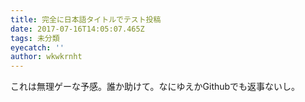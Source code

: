 ```yaml
---
title: 完全に日本語タイトルでテスト投稿
date: 2017-07-16T14:05:07.465Z
tags: 未分類
eyecatch: ''
author: wkwkrnht
---
```

これは無理ゲーな予感。誰か助けて。なにゆえかGithubでも返事ないし。
